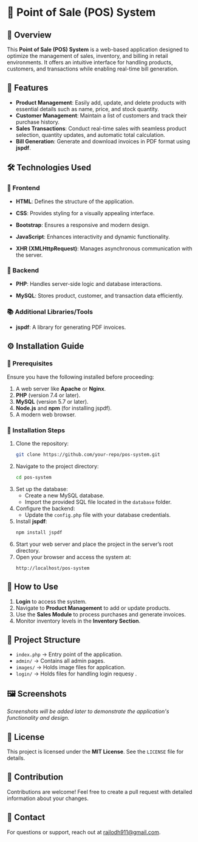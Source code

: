 # 📌 Point of Sale (POS) System

## 📖 Overview

This **Point of Sale (POS) System** is a web-based application designed to optimize the management of sales, inventory, and billing in retail environments. It offers an intuitive interface for handling products, customers, and transactions while enabling real-time bill generation.

## 🚀 Features

- **Product Management**: Easily add, update, and delete products with essential details such as name, price, and stock quantity.
- **Customer Management**: Maintain a list of customers and track their purchase history.
- **Sales Transactions**: Conduct real-time sales with seamless product selection, quantity updates, and automatic total calculation.
- **Bill Generation**: Generate and download invoices in PDF format using **jspdf**.

## 🛠️ Technologies Used

### 🎨 Frontend

- **HTML**: Defines the structure of the application.
- **CSS**: Provides styling for a visually appealing interface.

- **Bootstrap**: Ensures a responsive and modern design.

- **JavaScript**: Enhances interactivity and dynamic functionality.

- **XHR (XMLHttpRequest)**: Manages asynchronous communication with the server.

### 🔧 Backend

- **PHP**: Handles server-side logic and database interactions.

- **MySQL**: Stores product, customer, and transaction data efficiently.


### 📚 Additional Libraries/Tools

- **jspdf**: A library for generating PDF invoices.


## ⚙️ Installation Guide

### 🔹 Prerequisites

Ensure you have the following installed before proceeding:

1. A web server like **Apache** or **Nginx**.
2. **PHP** (version 7.4 or later).
3. **MySQL** (version 5.7 or later).
4. **Node.js** and **npm** (for installing jspdf).
5. A modern web browser.

### 🔹 Installation Steps

1. Clone the repository:
   ```bash
   git clone https://github.com/your-repo/pos-system.git
   ```
2. Navigate to the project directory:
   ```bash
   cd pos-system
   ```
3. Set up the database:
   - Create a new MySQL database.
   - Import the provided SQL file located in the `database` folder.
4. Configure the backend:
   - Update the `config.php` file with your database credentials.
5. Install **jspdf**:
   ```bash
   npm install jspdf
   ```
6. Start your web server and place the project in the server’s root directory.
7. Open your browser and access the system at:
   ```
   http://localhost/pos-system
   ```

## 🎯 How to Use

1. **Login** to access the system.
2. Navigate to **Product Management** to add or update products.
3. Use the **Sales Module** to process purchases and generate invoices.
4. Monitor inventory levels in the **Inventory Section**.

## 📂 Project Structure

- `index.php` → Entry point of the application.
- `admin/` → Contains all admin pages.
- `images/` → Holds image files for application.
- `login/` → Holds files for handling login requesy .


## 🖼️ Screenshots

*Screenshots will be added later to demonstrate the application's functionality and design.*

## 📜 License

This project is licensed under the **MIT License**. See the `LICENSE` file for details.

## 🤝 Contribution

Contributions are welcome! Feel free to create a pull request with detailed information about your changes.

## 📩 Contact

For questions or support, reach out at [rajlodh911@gmail.com](mailto\:rajlodh911@gmail.com).


